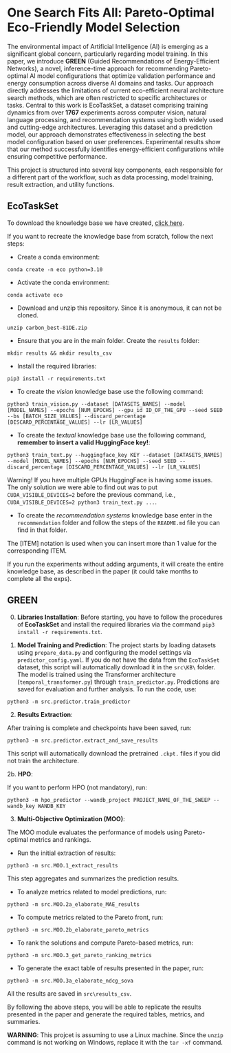 # One Search Fits All: Pareto-Optimal Eco-Friendly Model Selection

The environmental impact of Artificial Intelligence (AI) is emerging as a significant global concern, particularly regarding model training. In this paper, we introduce **GREEN** (Guided Recommendations of Energy-Efficient Networks), a novel, inference-time approach for recommending Pareto-optimal AI model configurations that optimize validation performance and energy consumption across diverse AI domains and tasks. Our approach directly addresses the limitations of current eco-efficient neural architecture search methods, which are often restricted to specific architectures or tasks. Central to this work is EcoTaskSet, a dataset comprising training dynamics from over **1767** experiments across computer vision, natural language processing, and recommendation systems using both widely used and cutting-edge architectures. Leveraging this dataset and a prediction model, our approach demonstrates effectiveness in selecting the best model configuration based on user preferences. Experimental results show that our method successfully identifies energy-efficient configurations while ensuring competitive performance.


This project is structured into several key components, each responsible for a different part of the workflow, such as data processing, model training, result extraction, and utility functions.


## EcoTaskSet

To download the knowledge base we have created, [click here](https://drive.google.com/drive/folders/1lXdSsW2FRU331bpGWOsXrcg-Bp3Px4Pi?usp=sharing). 

If you want to recreate the knowledge base from scratch, follow the next steps:

- Create a conda environment:

```
conda create -n eco python=3.10
```

- Activate the conda environment:

```
conda activate eco
```

- Download and unzip this repository. Since it is anonymous, it can not be cloned.

```
unzip carbon_best-81DE.zip
```

- Ensure that you are in the main folder. Create the `results` folder:

```
mkdir results && mkdir results_csv
```

- Install the required libraries:

```
pip3 install -r requirements.txt
```

- To create the *vision* knowledge base use the following command:
```
python3 train_vision.py --dataset [DATASETS_NAMES] --model [MODEL_NAMES] --epochs [NUM_EPOCHS] --gpu_id ID_OF_THE_GPU --seed SEED --bs [BATCH_SIZE_VALUES] --discard_percentage [DISCARD_PERCENTAGE_VALUES] --lr [LR_VALUES]
```

- To create the *textual* knowledge base use the following command, **remember to insert a valid HuggingFace key!**:

```
python3 train_text.py --huggingface_key KEY --dataset [DATASETS_NAMES] --model [MODEL_NAMES] --epochs [NUM_EPOCHS] --seed SEED --discard_percentage [DISCARD_PERCENTAGE_VALUES] --lr [LR_VALUES]
```

  Warning! If you have multiple GPUs HuggingFace is having some issues. The only solution we were able to find out was to put `CUDA_VISIBLE_DEVICES=2` before the previous command, i.e., `CUDA_VISIBLE_DEVICES=2 python3 train_text.py ...`. 

- To create the *recommendation systems* knowledge base enter in the `recommendation` folder and follow the steps of the `README.md` file you can find in that folder.

The [ITEM] notation is used when you can insert more than 1 value for the corresponding ITEM.

If you run the experiments without adding arguments, it will create the entire knowledge base, as described in the paper (it could take months to complete all the exps).

## GREEN 

0. **Libraries Installation**:
Before starting, you have to follow the procedures of **EcoTaskSet** and install the required libraries via the command `pip3 install -r requirements.txt`.

1. **Model Training and Prediction**:
The project starts by loading datasets using `prepare_data.py` and configuring the model settings via `predictor_config.yaml`. If you do not have the data from the `EcoTaskSet` dataset, this script will automatically download it in the `src\KB\` folder.
The model is trained using the Transformer architecture (`temporal_transformer.py`) through `train_predictor.py`. Predictions are saved for evaluation and further analysis. To run the code, use:

```
python3 -m src.predictor.train_predictor
```

2. **Results Extraction**:

After training is complete and checkpoints have been saved, run:
```
python3 -m src.predictor.extract_and_save_results
```

This script will automatically download the pretrained `.ckpt.` files if you did not train the architecture.

2b. **HPO**:

If you want to perform HPO (not mandatory), run:

```
python3 -m hpo_predictor --wandb_project PROJECT_NAME_OF_THE_SWEEP --wandb_key WANDB_KEY
```

3. **Multi-Objective Optimization (MOO)**:

The MOO module evaluates the performance of models using Pareto-optimal metrics and rankings.

- Run the initial extraction of results:
```
python3 -m src.MOO.1_extract_results
```
This step aggregates and summarizes the prediction results.

- To analyze metrics related to model predictions, run:
```
python3 -m src.MOO.2a_elaborate_MAE_results
```

- To compute metrics related to the Pareto front, run:
```
python3 -m src.MOO.2b_elaborate_pareto_metrics
```

- To rank the solutions and compute Pareto-based metrics, run:
```
python3 -m src.MOO.3_get_pareto_ranking_metrics
```

- To generate the exact table of results presented in the paper, run:
```
python3 -m src.MOO.3a_elaborate_ndcg_sova
```

All the results are saved in `src\results_csv`.

By following the above steps, you will be able to replicate the results presented in the paper and generate the required tables, metrics, and summaries.

**WARNING**: This projcet is assuming to use a Linux machine. Since the `unzip` command is not working on Windows, replace it with the `tar -xf` command.
